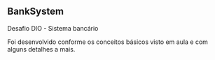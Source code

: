 ## BankSystem

Desafio DIO - Sistema bancário

Foi desenvolvido conforme os conceitos básicos visto em aula e com alguns detalhes a mais.
